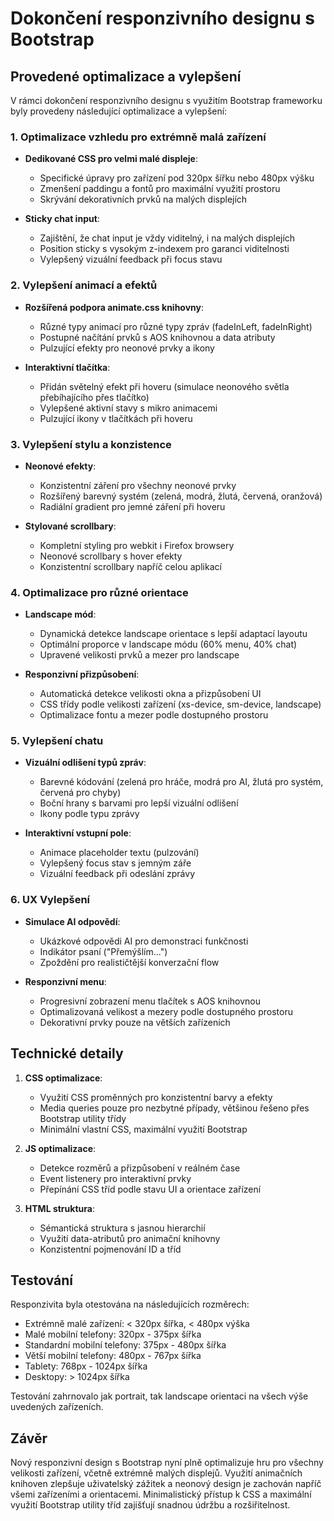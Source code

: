 # Dokončení responzivního designu s Bootstrap

## Provedené optimalizace a vylepšení

V rámci dokončení responzivního designu s využitím Bootstrap frameworku byly provedeny následující optimalizace a vylepšení:

### 1. Optimalizace vzhledu pro extrémně malá zařízení

- **Dedikované CSS pro velmi malé displeje**:
  - Specifické úpravy pro zařízení pod 320px šířku nebo 480px výšku
  - Zmenšení paddingu a fontů pro maximální využití prostoru
  - Skrývání dekorativních prvků na malých displejích

- **Sticky chat input**:
  - Zajištění, že chat input je vždy viditelný, i na malých displejích
  - Position sticky s vysokým z-indexem pro garanci viditelnosti
  - Vylepšený vizuální feedback při focus stavu

### 2. Vylepšení animací a efektů

- **Rozšířená podpora animate.css knihovny**:
  - Různé typy animací pro různé typy zpráv (fadeInLeft, fadeInRight)
  - Postupné načítání prvků s AOS knihovnou a data atributy
  - Pulzující efekty pro neonové prvky a ikony

- **Interaktivní tlačítka**:
  - Přidán světelný efekt při hoveru (simulace neonového světla přebíhajícího přes tlačítko)
  - Vylepšené aktivní stavy s mikro animacemi
  - Pulzující ikony v tlačítkách při hoveru

### 3. Vylepšení stylu a konzistence

- **Neonové efekty**:
  - Konzistentní záření pro všechny neonové prvky
  - Rozšířený barevný systém (zelená, modrá, žlutá, červená, oranžová)
  - Radiální gradient pro jemné záření při hoveru

- **Stylované scrollbary**:
  - Kompletní styling pro webkit i Firefox browsery
  - Neonové scrollbary s hover efekty
  - Konzistentní scrollbary napříč celou aplikací

### 4. Optimalizace pro různé orientace

- **Landscape mód**:
  - Dynamická detekce landscape orientace s lepší adaptací layoutu
  - Optimální proporce v landscape módu (60% menu, 40% chat)
  - Upravené velikosti prvků a mezer pro landscape

- **Responzivní přizpůsobení**:
  - Automatická detekce velikosti okna a přizpůsobení UI
  - CSS třídy podle velikosti zařízení (xs-device, sm-device, landscape)
  - Optimalizace fontu a mezer podle dostupného prostoru

### 5. Vylepšení chatu

- **Vizuální odlišení typů zpráv**:
  - Barevné kódování (zelená pro hráče, modrá pro AI, žlutá pro systém, červená pro chyby)
  - Boční hrany s barvami pro lepší vizuální odlišení
  - Ikony podle typu zprávy

- **Interaktivní vstupní pole**:
  - Animace placeholder textu (pulzování)
  - Vylepšený focus stav s jemným záře
  - Vizuální feedback při odeslání zprávy

### 6. UX Vylepšení

- **Simulace AI odpovědí**:
  - Ukázkové odpovědi AI pro demonstraci funkčnosti
  - Indikátor psaní ("Přemýšlím...")
  - Zpoždění pro realističtější konverzační flow

- **Responzivní menu**:
  - Progresivní zobrazení menu tlačítek s AOS knihovnou
  - Optimalizovaná velikost a mezery podle dostupného prostoru
  - Dekorativní prvky pouze na větších zařízeních

## Technické detaily

1. **CSS optimalizace**:
   - Využití CSS proměnných pro konzistentní barvy a efekty
   - Media queries pouze pro nezbytné případy, většinou řešeno přes Bootstrap utility třídy
   - Minimální vlastní CSS, maximální využití Bootstrap

2. **JS optimalizace**:
   - Detekce rozměrů a přizpůsobení v reálném čase
   - Event listenery pro interaktivní prvky
   - Přepínání CSS tříd podle stavu UI a orientace zařízení

3. **HTML struktura**:
   - Sémantická struktura s jasnou hierarchií
   - Využití data-atributů pro animační knihovny
   - Konzistentní pojmenování ID a tříd

## Testování

Responzivita byla otestována na následujících rozměrech:

- Extrémně malé zařízení: < 320px šířka, < 480px výška
- Malé mobilní telefony: 320px - 375px šířka
- Standardní mobilní telefony: 375px - 480px šířka
- Větší mobilní telefony: 480px - 767px šířka
- Tablety: 768px - 1024px šířka
- Desktopy: > 1024px šířka

Testování zahrnovalo jak portrait, tak landscape orientaci na všech výše uvedených zařízeních.

## Závěr

Nový responzivní design s Bootstrap nyní plně optimalizuje hru pro všechny velikosti zařízení, včetně extrémně malých displejů. Využití animačních knihoven zlepšuje uživatelský zážitek a neonový design je zachován napříč všemi zařízeními a orientacemi. Minimalistický přístup k CSS a maximální využití Bootstrap utility tříd zajišťují snadnou údržbu a rozšiřitelnost.
